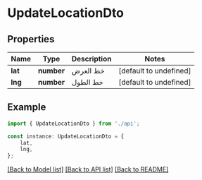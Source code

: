 # UpdateLocationDto


## Properties

Name | Type | Description | Notes
------------ | ------------- | ------------- | -------------
**lat** | **number** | خط العرض | [default to undefined]
**lng** | **number** | خط الطول | [default to undefined]

## Example

```typescript
import { UpdateLocationDto } from './api';

const instance: UpdateLocationDto = {
    lat,
    lng,
};
```

[[Back to Model list]](../README.md#documentation-for-models) [[Back to API list]](../README.md#documentation-for-api-endpoints) [[Back to README]](../README.md)
